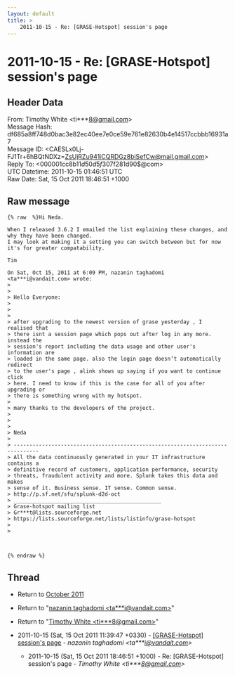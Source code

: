 ```yaml
---
layout: default
title: >
    2011-10-15 - Re: [GRASE-Hotspot] session's page
---
```


# 2011-10-15 - Re: [GRASE-Hotspot] session's page

## Header Data

From: Timothy White \<ti***8@gmail.com\><br>
Message Hash: df685a8ff748d0bac3e82ec40ee7e0ce59e761e82630b4e14517ccbbb16931a7<br>
Message ID: \<CAESLx0Lj-FJ1Tr+6hBQtNDXz=ZsUjRZu941iCQRDGz8biSefCw@mail.gmail.com\><br>
Reply To: \<000001cc8b11$d50d5f30$7f281d90$@com\><br>
UTC Datetime: 2011-10-15 01:46:51 UTC<br>
Raw Date: Sat, 15 Oct 2011 18:46:51 +1000<br>

## Raw message

```
{% raw  %}Hi Neda.

When I released 3.6.2 I emailed the list explaining these changes, and
why they have been changed.
I may look at making it a setting you can switch between but for now
it's for greater compatability.

Tim

On Sat, Oct 15, 2011 at 6:09 PM, nazanin taghadomi
<ta***i@vandait.com> wrote:
>
>
> Hello Everyone:
>
>
>
> after upgrading to the newest version of grase yesterday , I realised that
> there isnt a session page which pops out after log in any more. instead the
> session's report including the data usage and other user's information are
> loaded in the same page. also the login page doesn’t automatically redirect
> to the user's page , alink shows up saying if you want to continue click
> here. I need to know if this is the case for all of you after upgrading or
> there is something wrong with my hotspot.
>
> many thanks to the developers of the project.
>
>
>
> Neda
>
> ------------------------------------------------------------------------------
> All the data continuously generated in your IT infrastructure contains a
> definitive record of customers, application performance, security
> threats, fraudulent activity and more. Splunk takes this data and makes
> sense of it. Business sense. IT sense. Common sense.
> http://p.sf.net/sfu/splunk-d2d-oct
> _______________________________________________
> Grase-hotspot mailing list
> Gr***t@lists.sourceforge.net
> https://lists.sourceforge.net/lists/listinfo/grase-hotspot
>
>



{% endraw %}
```

## Thread

+ Return to [October 2011](/archive/2011/10)

+ Return to "[nazanin taghadomi <ta***i<span>@</span>vandait.com>](/authors/ta___i_at_vandait_com)"
+ Return to "[Timothy White <ti***8<span>@</span>gmail.com>](/authors/ti___8_at_gmail_com)"

+ 2011-10-15 (Sat, 15 Oct 2011 11:39:47 +0330) - [[GRASE-Hotspot] session's page](/archive/2011/10/462ec63247971c71d2decdc50af06f70c75af9274a684062c97a21d566df9559) - _nazanin taghadomi \<ta***i@vandait.com\>_
  + 2011-10-15 (Sat, 15 Oct 2011 18:46:51 +1000) - Re: [GRASE-Hotspot] session's page - _Timothy White \<ti***8@gmail.com\>_

